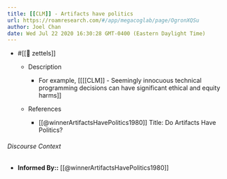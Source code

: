 ```yaml
---
title: [[CLM]] - Artifacts have politics
url: https://roamresearch.com/#/app/megacoglab/page/OgronXQSu
author: Joel Chan
date: Wed Jul 22 2020 16:30:28 GMT-0400 (Eastern Daylight Time)
---
```


- #[[🌲 zettels]]

    - Description

        - For example, [[[[CLM]] - Seemingly innocuous technical programming decisions can have significant ethical and equity harms]]

    - References

        - [[@winnerArtifactsHavePolitics1980]] Title: Do Artifacts Have Politics?

###### Discourse Context

- **Informed By::** [[@winnerArtifactsHavePolitics1980]]
